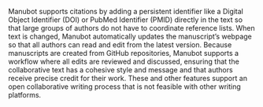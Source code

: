 Manubot supports citations by adding a persistent identifier like a Digital Object Identifier (DOI) or PubMed Identifier (PMID) directly in the text so that large groups of authors do not have to coordinate reference lists. When text is changed, Manubot automatically updates the manuscript’s webpage so that all authors can read and edit from the latest version. Because manuscripts are created from GitHub repositories, Manubot supports a workflow where all edits are reviewed and discussed, ensuring that the collaborative text has a cohesive style and message and that authors receive precise credit for their work. These and other features support an open collaborative writing process that is not feasible with other writing platforms.